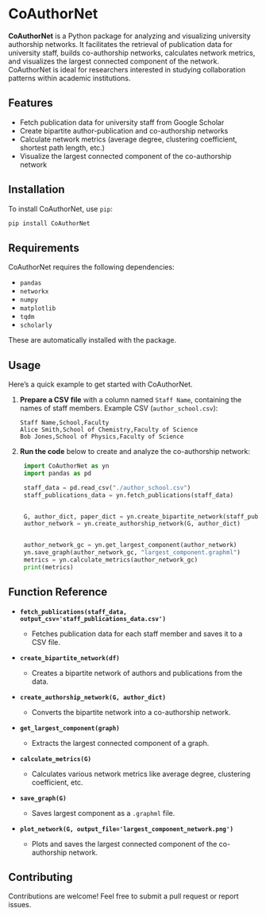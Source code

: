 # CoAuthorNet

**CoAuthorNet** is a Python package for analyzing and visualizing university authorship networks. It facilitates the retrieval of publication data for university staff, builds co-authorship networks, calculates network metrics, and visualizes the largest connected component of the network. CoAuthorNet is ideal for researchers interested in studying collaboration patterns within academic institutions.

## Features

- Fetch publication data for university staff from Google Scholar
- Create bipartite author-publication and co-authorship networks
- Calculate network metrics (average degree, clustering coefficient, shortest path length, etc.)
- Visualize the largest connected component of the co-authorship network

## Installation

To install CoAuthorNet, use `pip`:

```bash
pip install CoAuthorNet
```

## Requirements

CoAuthorNet requires the following dependencies:

- `pandas`
- `networkx`
- `numpy`
- `matplotlib`
- `tqdm`
- `scholarly`

These are automatically installed with the package.

## Usage

Here’s a quick example to get started with CoAuthorNet.

1. **Prepare a CSV file** with a column named `Staff Name`, containing the names of staff members. Example CSV (`author_school.csv`):

   ```csv
   Staff Name,School,Faculty
   Alice Smith,School of Chemistry,Faculty of Science
   Bob Jones,School of Physics,Faculty of Science
   ```

2. **Run the code** below to create and analyze the co-authorship network:

   ```python
    import CoAuthorNet as yn
    import pandas as pd

    staff_data = pd.read_csv("./author_school.csv")
    staff_publications_data = yn.fetch_publications(staff_data)


    G, author_dict, paper_dict = yn.create_bipartite_network(staff_publications_data)
    author_network = yn.create_authorship_network(G, author_dict)


    author_network_gc = yn.get_largest_component(author_network)
    yn.save_graph(author_network_gc, "largest_component.graphml")
    metrics = yn.calculate_metrics(author_network_gc)
    print(metrics)
   ```

## Function Reference

- **`fetch_publications(staff_data, output_csv='staff_publications_data.csv')`**
  - Fetches publication data for each staff member and saves it to a CSV file.

- **`create_bipartite_network(df)`**
  - Creates a bipartite network of authors and publications from the data.

- **`create_authorship_network(G, author_dict)`**
  - Converts the bipartite network into a co-authorship network.

- **`get_largest_component(graph)`**
  - Extracts the largest connected component of a graph.

- **`calculate_metrics(G)`**
  - Calculates various network metrics like average degree, clustering coefficient, etc.

- **`save_graph(G)`**
    - Saves largest component as a `.graphml` file.


- **`plot_network(G, output_file='largest_component_network.png')`**
  - Plots and saves the largest connected component of the co-authorship network.


## Contributing

Contributions are welcome! Feel free to submit a pull request or report issues.